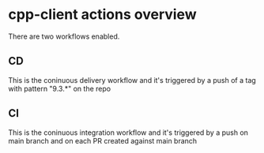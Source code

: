 # cpp-client actions overview

There are two workflows enabled.

## CD
This is the coninuous delivery workflow and it's triggered by a push of a tag with pattern "9.3.*" on the repo

## CI
This is the coninuous integration workflow and it's triggered by a push on main branch and on each PR created against main branch


